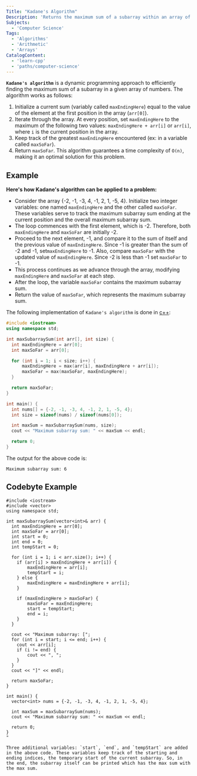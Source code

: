 ```yaml
---
Title: "Kadane's Algorithm"
Description: 'Returns the maximum sum of a subarray within an array of numbers'
Subjects:
  - 'Computer Science'
Tags:
  - 'Algorithms'
  - 'Arithmetic'
  - 'Arrays'
CatalogContent:
  - 'learn-cpp'
  - 'paths/computer-science'
---
```


**`Kadane's algorithm`** is a dynamic programming approach to efficiently finding the maximum sum of a subarray in a given array of numbers. The algorithm works as follows:

1. Initialize a current sum (variably called `maxEndingHere`) equal to the value of the element at the first position in the array (`arr[0]`).
2. Iterate through the array. At every position, set `maxEndingHere` to the maximum of the following two values: `maxEndingHere + arr[i]` or `arr[i]`, where `i` is the current position in the array.
3. Keep track of the greatest `maxEndingHere` encountered (ex: in a variable called `maxSoFar`).
4. Return `maxSoFar`.
   This algorithm guarantees a time complexity of `O(n)`, making it an optimal solution for this problem.

## Example

**Here's how Kadane's algorithm can be applied to a problem:**

- Consider the array {-2, -1, -3, 4, -1, 2, 1, -5, 4}. Initialize two integer variables: one named `maxEndingHere` and the other called `maxSoFar`. These variables serve to track the maximum subarray sum ending at the current position and the overall maximum subarray sum.
- The loop commences with the first element, which is -2. Therefore, both `maxEndingHere` and `maxSoFar` are initially -2.
- Proceed to the next element, -1, and compare it to the sum of itself and the previous value of `maxEndingHere`. Since -1 is greater than the sum of -2 and -1, set`maxEndingHere` to -1. Also, compare `maxSoFar` with the updated value of `maxEndingHere`. Since -2 is less than -1 set `maxSoFar` to -1.
- This process continues as we advance through the array, modifying `maxEndingHere` and `maxSoFar` at each step.
- After the loop, the variable `maxSoFar` contains the maximum subarray sum.
- Return the value of `maxSoFar`, which represents the maximum subarray sum.

The following implementation of `Kadane's algorithm` is done in [c++](https://www.codecademy.com/resources/docs/cpp):

```cpp
#include <iostream>
using namespace std;

int maxSubarraySum(int arr[], int size) {
  int maxEndingHere = arr[0];
  int maxSoFar = arr[0];

  for (int i = 1; i < size; i++) {
      maxEndingHere = max(arr[i], maxEndingHere + arr[i]);
      maxSoFar = max(maxSoFar, maxEndingHere);
  }

  return maxSoFar;
}

int main() {
  int nums[] = {-2, -1, -3, 4, -1, 2, 1, -5, 4};
  int size = sizeof(nums) / sizeof(nums[0]);

  int maxSum = maxSubarraySum(nums, size);
  cout << "Maximum subarray sum: " << maxSum << endl;

  return 0;
}
```

The output for the above code is:

```shell
Maximum subarray sum: 6
```

## Codebyte Example

```codebyte/cpp
#include <iostream>
#include <vector>
using namespace std;

int maxSubarraySum(vector<int>& arr) {
  int maxEndingHere = arr[0];
  int maxSoFar = arr[0];
  int start = 0;
  int end = 0;
  int tempStart = 0;

  for (int i = 1; i < arr.size(); i++) {
    if (arr[i] > maxEndingHere + arr[i]) {
        maxEndingHere = arr[i];
        tempStart = i;
    } else {
        maxEndingHere = maxEndingHere + arr[i];
    }

    if (maxEndingHere > maxSoFar) {
        maxSoFar = maxEndingHere;
        start = tempStart;
        end = i;
    }
  }

  cout << "Maximum subarray: [";
  for (int i = start; i <= end; i++) {
    cout << arr[i];
    if (i != end) {
        cout << ", ";
    }
  }
  cout << "]" << endl;

  return maxSoFar;
}

int main() {
  vector<int> nums = {-2, -1, -3, 4, -1, 2, 1, -5, 4};

  int maxSum = maxSubarraySum(nums);
  cout << "Maximum subarray sum: " << maxSum << endl;

  return 0;
}
"

Three additional variables: `start`, `end`, and `tempStart` are added in the above code. These variables keep track of the starting and ending indices, the temporary start of the current subarray. So, in the end, the subarray itself can be printed which has the max sum with the max sum.
```
